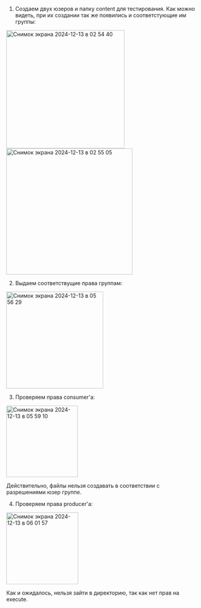 1. Создаем двух юзеров и папку content для тестирования. Как можно видеть, при их создании так же появились и соответстующие им группы:
<img width="311" alt="Снимок экрана 2024-12-13 в 02 54 40" src="https://github.com/user-attachments/assets/d8f4c65c-a903-4ad1-897c-31d84fbcfc84" />
<img width="332" alt="Снимок экрана 2024-12-13 в 02 55 05" src="https://github.com/user-attachments/assets/54df8768-a1d6-4fff-8ed3-55d8df7c03a1" />

2. Выдаем соответствущие права группам:
<img width="255" alt="Снимок экрана 2024-12-13 в 05 56 29" src="https://github.com/user-attachments/assets/91cff59d-4263-42b8-977d-c11637fdc303" />

3. Проверяем права consumer'а:
<img width="188" alt="Снимок экрана 2024-12-13 в 05 59 10" src="https://github.com/user-attachments/assets/2926c9c5-8f93-4b1b-a412-7963907bde78" />

Действительно, файлы нельзя создавать в соответствии с разрешениями юзер группе.

4. Проверяем права producer'а:
<img width="189" alt="Снимок экрана 2024-12-13 в 06 01 57" src="https://github.com/user-attachments/assets/6507c779-0f6c-4380-9015-bcf29dcf5814" />

Как и ожидалось, нельзя зайти в директорию, так как нет прав на execute.



